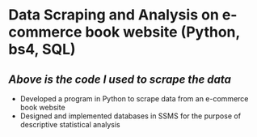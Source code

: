 # Data Scraping and Analysis on e-commerce book website (Python, bs4, SQL)
## _Above is the code I used to scrape the data_
- Developed a program in Python to scrape data from an e-commerce book website
- Designed and implemented databases in SSMS for the purpose of descriptive statistical analysis  

